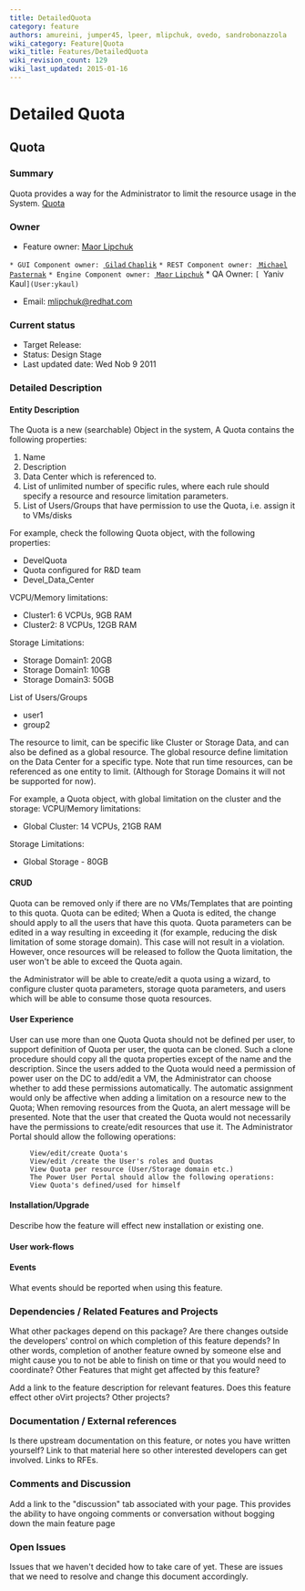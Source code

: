 ```yaml
---
title: DetailedQuota
category: feature
authors: amureini, jumper45, lpeer, mlipchuk, ovedo, sandrobonazzola
wiki_category: Feature|Quota
wiki_title: Features/DetailedQuota
wiki_revision_count: 129
wiki_last_updated: 2015-01-16
---
```


# Detailed Quota

## Quota

### Summary

Quota provides a way for the Administrator to limit the resource usage in the System. [ Quota](Features/Quota)

### Owner

*   Feature owner: [ Maor Lipchuk](User:mlipchuk)

`* GUI Component owner: `[ `Gilad` `Chaplik`](User:gchaplik)
`* REST Component owner: `[ `Michael` `Pasternak`](User:mpasternak)
`* Engine Component owner: `[ `Maor` `Lipchuk`](User:mlipchuk)
      * QA Owner: `[ `Yaniv` `Kaul`](User:ykaul)` 

*   Email: mlipchuk@redhat.com

### Current status

*   Target Release:
*   Status: Design Stage
*   Last updated date: Wed Nob 9 2011

### Detailed Description

#### Entity Description

The Quota is a new (searchable) Object in the system, A Quota contains the following properties:

1.  Name
2.  Description
3.  Data Center which is referenced to.
4.  List of unlimited number of specific rules, where each rule should specify a resource and resource limitation parameters.
5.  List of Users/Groups that have permission to use the Quota, i.e. assign it to VMs/disks

For example, check the following Quota object, with the following properties:

*   DevelQuota
*   Quota configured for R&D team
*   Devel_Data_Center

VCPU/Memory limitations:

*   Cluster1: 6 VCPUs, 9GB RAM
*   Cluster2: 8 VCPUs, 12GB RAM

Storage Limitations:

*   Storage Domain1: 20GB
*   Storage Domain1: 10GB
*   Storage Domain3: 50GB

List of Users/Groups

*   user1
*   group2

The resource to limit, can be specific like Cluster or Storage Data, and can also be defined as a global resource. The global resource define limitation on the Data Center for a specific type. Note that run time resources, can be referenced as one entity to limit. (Although for Storage Domains it will not be supported for now).

For example, a Quota object, with global limitation on the cluster and the storage: VCPU/Memory limitations:

*   Global Cluster: 14 VCPUs, 21GB RAM

Storage Limitations:

*   Global Storage - 80GB

#### CRUD

Quota can be removed only if there are no VMs/Templates that are pointing to this quota. Quota can be edited; When a Quota is edited, the change should apply to all the users that have this quota. Quota parameters can be edited in a way resulting in exceeding it (for example, reducing the disk limitation of some storage domain). This case will not result in a violation. However, once resources will be released to follow the Quota limitation, the user won't be able to exceed the Quota again.

the Administrator will be able to create/edit a quota using a wizard, to configure cluster quota parameters, storage quota parameters, and users which will be able to consume those quota resources.

#### User Experience

User can use more than one Quota Quota should not be defined per user, to support definition of Quota per user, the quota can be cloned.
Such a clone procedure should copy all the quota properties except of the name and the description.
Since the users added to the Quota would need a permission of power user on the DC to add/edit a VM, the Administrator can choose whether to add these permissions automatically.
The automatic assignment would only be affective when adding a limitation on a resource new to the Quota; When removing resources from the Quota, an alert message will be presented.
Note that the user that created the Quota would not necessarily have the permissions to create/edit resources that use it.
 The Administrator Portal should allow the following operations:

         View/edit/create Quota's
         View/edit /create the User's roles and Quotas
         View Quota per resource (User/Storage domain etc.)
         The Power User Portal should allow the following operations:
         View Quota's defined/used for himself 

#### Installation/Upgrade

Describe how the feature will effect new installation or existing one.

#### User work-flows

#### Events

What events should be reported when using this feature.

### Dependencies / Related Features and Projects

What other packages depend on this package? Are there changes outside the developers' control on which completion of this feature depends? In other words, completion of another feature owned by someone else and might cause you to not be able to finish on time or that you would need to coordinate? Other Features that might get affected by this feature?

Add a link to the feature description for relevant features. Does this feature effect other oVirt projects? Other projects?

### Documentation / External references

Is there upstream documentation on this feature, or notes you have written yourself? Link to that material here so other interested developers can get involved. Links to RFEs.

### Comments and Discussion

Add a link to the "discussion" tab associated with your page. This provides the ability to have ongoing comments or conversation without bogging down the main feature page

### Open Issues

Issues that we haven't decided how to take care of yet. These are issues that we need to resolve and change this document accordingly.
